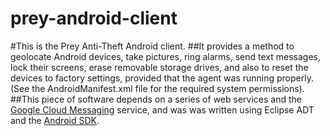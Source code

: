 prey-android-client
===================

#This is the Prey Anti-Theft Android client. 
##It provides a method to geolocate Android devices, take pictures, ring alarms, send text messages, lock their screens, erase removable storage drives, and also to reset the devices to factory settings, provided that the agent was running properly. (See the AndroidManifest.xml file for the required system permissions).
##This piece of software depends on a series of web services and the [Google Cloud Messaging](http://developer.android.com/google/gcm/index.html) service, and was was written using Eclipse ADT and the [Android SDK](http://developer.android.com/sdk/index.html).
